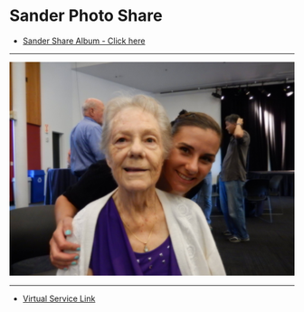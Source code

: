 # Sander Photo Share

- [Sander Share Album - Click here](https://photos.app.goo.gl/jQKs7bjwwTGeq6Av7)

----

![JeanJess](./SanderJeanJessDSCN0066.JPG)

<!--
![JeanJess](https://photos.app.goo.gl/roMy6h2ySbMCHQmW8)
[Obit](https://www.tributearchive.com/obituaries/22715573/wanda-jean-sander)
-->

----

- [Virtual Service Link](https://viewlogies.net/darling-fischer/84cpbukIT)
